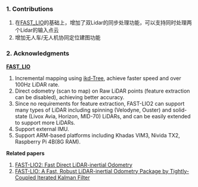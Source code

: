 ### 1. Contributions

1. 在[FAST_LIO](https://github.com/hku-mars/FAST_LIO.git)的基础上，增加了双Lidar的同步处理功能，可以支持同时处理两个Lidar的输入点云
2. 增加无人车/无人机协同定位建图功能

### 2. Acknowledgments

**[FAST_LIO](https://github.com/hku-mars/FAST_LIO.git)**
1. Incremental mapping using [ikd-Tree](https://github.com/hku-mars/ikd-Tree), achieve faster speed and over 100Hz LiDAR rate.
2. Direct odometry (scan to map) on Raw LiDAR points (feature extraction can be disabled), achieving better accuracy.
3. Since no requirements for feature extraction, FAST-LIO2 can support many types of LiDAR including spinning (Velodyne, Ouster) and solid-state (Livox Avia, Horizon, MID-70) LiDARs, and can be easily extended to support more LiDARs.
4. Support external IMU.
5. Support ARM-based platforms including Khadas VIM3, Nivida TX2, Raspberry Pi 4B(8G RAM).

**Related papers** 
1. [FAST-LIO2: Fast Direct LiDAR-inertial Odometry](doc/Fast_LIO_2.pdf)
2. [FAST-LIO: A Fast, Robust LiDAR-inertial Odometry Package by Tightly-Coupled Iterated Kalman Filter](https://arxiv.org/abs/2010.08196)
